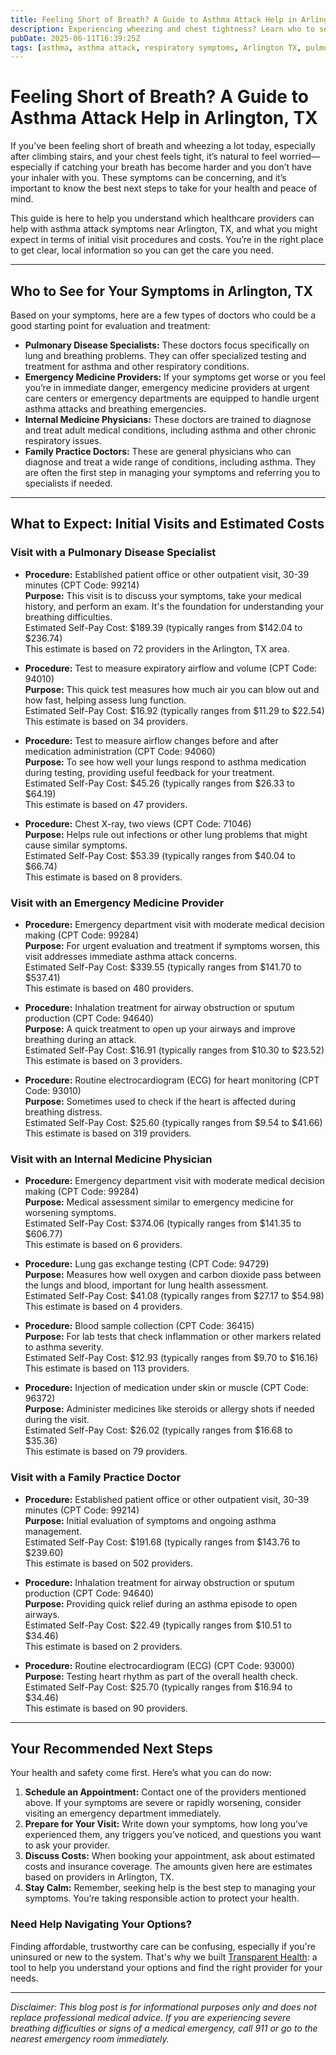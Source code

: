 ```yaml
---
title: Feeling Short of Breath? A Guide to Asthma Attack Help in Arlington, TX  
description: Experiencing wheezing and chest tightness? Learn who to see for asthma attack help in Arlington, TX, and what initial costs to expect.  
pubDate: 2025-06-11T16:39:25Z
tags: [asthma, asthma attack, respiratory symptoms, Arlington TX, pulmonary care, emergency medicine, family practice, healthcare costs]  
---
```


# Feeling Short of Breath? A Guide to Asthma Attack Help in Arlington, TX

If you’ve been feeling short of breath and wheezing a lot today, especially after climbing stairs, and your chest feels tight, it’s natural to feel worried—especially if catching your breath has become harder and you don’t have your inhaler with you. These symptoms can be concerning, and it’s important to know the best next steps to take for your health and peace of mind.

This guide is here to help you understand which healthcare providers can help with asthma attack symptoms near Arlington, TX, and what you might expect in terms of initial visit procedures and costs. You’re in the right place to get clear, local information so you can get the care you need.

---

## Who to See for Your Symptoms in Arlington, TX

Based on your symptoms, here are a few types of doctors who could be a good starting point for evaluation and treatment:

- **Pulmonary Disease Specialists:** These doctors focus specifically on lung and breathing problems. They can offer specialized testing and treatment for asthma and other respiratory conditions.
- **Emergency Medicine Providers:** If your symptoms get worse or you feel you’re in immediate danger, emergency medicine providers at urgent care centers or emergency departments are equipped to handle urgent asthma attacks and breathing emergencies.
- **Internal Medicine Physicians:** These doctors are trained to diagnose and treat adult medical conditions, including asthma and other chronic respiratory issues.
- **Family Practice Doctors:** These are general physicians who can diagnose and treat a wide range of conditions, including asthma. They are often the first step in managing your symptoms and referring you to specialists if needed.

---

## What to Expect: Initial Visits and Estimated Costs

### Visit with a Pulmonary Disease Specialist

- **Procedure:** Established patient office or other outpatient visit, 30-39 minutes (CPT Code: 99214)  
  **Purpose:** This visit is to discuss your symptoms, take your medical history, and perform an exam. It's the foundation for understanding your breathing difficulties.  
  Estimated Self-Pay Cost: $189.39 (typically ranges from $142.04 to $236.74)  
  This estimate is based on 72 providers in the Arlington, TX area.

- **Procedure:** Test to measure expiratory airflow and volume (CPT Code: 94010)  
  **Purpose:** This quick test measures how much air you can blow out and how fast, helping assess lung function.  
  Estimated Self-Pay Cost: $16.92 (typically ranges from $11.29 to $22.54)  
  This estimate is based on 34 providers.

- **Procedure:** Test to measure airflow changes before and after medication administration (CPT Code: 94060)  
  **Purpose:** To see how well your lungs respond to asthma medication during testing, providing useful feedback for your treatment.  
  Estimated Self-Pay Cost: $45.26 (typically ranges from $26.33 to $64.19)  
  This estimate is based on 47 providers.

- **Procedure:** Chest X-ray, two views (CPT Code: 71046)  
  **Purpose:** Helps rule out infections or other lung problems that might cause similar symptoms.  
  Estimated Self-Pay Cost: $53.39 (typically ranges from $40.04 to $66.74)  
  This estimate is based on 8 providers.

### Visit with an Emergency Medicine Provider

- **Procedure:** Emergency department visit with moderate medical decision making (CPT Code: 99284)  
  **Purpose:** For urgent evaluation and treatment if symptoms worsen, this visit addresses immediate asthma attack concerns.  
  Estimated Self-Pay Cost: $339.55 (typically ranges from $141.70 to $537.41)  
  This estimate is based on 480 providers.

- **Procedure:** Inhalation treatment for airway obstruction or sputum production (CPT Code: 94640)  
  **Purpose:** A quick treatment to open up your airways and improve breathing during an attack.  
  Estimated Self-Pay Cost: $16.91 (typically ranges from $10.30 to $23.52)  
  This estimate is based on 3 providers.

- **Procedure:** Routine electrocardiogram (ECG) for heart monitoring (CPT Code: 93010)  
  **Purpose:** Sometimes used to check if the heart is affected during breathing distress.  
  Estimated Self-Pay Cost: $25.60 (typically ranges from $9.54 to $41.66)  
  This estimate is based on 319 providers.

### Visit with an Internal Medicine Physician

- **Procedure:** Emergency department visit with moderate medical decision making (CPT Code: 99284)  
  **Purpose:** Medical assessment similar to emergency medicine for worsening symptoms.  
  Estimated Self-Pay Cost: $374.06 (typically ranges from $141.35 to $606.77)  
  This estimate is based on 6 providers.

- **Procedure:** Lung gas exchange testing (CPT Code: 94729)  
  **Purpose:** Measures how well oxygen and carbon dioxide pass between the lungs and blood, important for lung health assessment.  
  Estimated Self-Pay Cost: $41.08 (typically ranges from $27.17 to $54.98)  
  This estimate is based on 4 providers.

- **Procedure:** Blood sample collection (CPT Code: 36415)  
  **Purpose:** For lab tests that check inflammation or other markers related to asthma severity.  
  Estimated Self-Pay Cost: $12.93 (typically ranges from $9.70 to $16.16)  
  This estimate is based on 113 providers.

- **Procedure:** Injection of medication under skin or muscle (CPT Code: 96372)  
  **Purpose:** Administer medicines like steroids or allergy shots if needed during the visit.  
  Estimated Self-Pay Cost: $26.02 (typically ranges from $16.68 to $35.36)  
  This estimate is based on 79 providers.

### Visit with a Family Practice Doctor

- **Procedure:** Established patient office or other outpatient visit, 30-39 minutes (CPT Code: 99214)  
  **Purpose:** Initial evaluation of symptoms and ongoing asthma management.  
  Estimated Self-Pay Cost: $191.68 (typically ranges from $143.76 to $239.60)  
  This estimate is based on 502 providers.

- **Procedure:** Inhalation treatment for airway obstruction or sputum production (CPT Code: 94640)  
  **Purpose:** Providing quick relief during an asthma episode to open airways.  
  Estimated Self-Pay Cost: $22.49 (typically ranges from $10.51 to $34.46)  
  This estimate is based on 2 providers.

- **Procedure:** Routine electrocardiogram (ECG) (CPT Code: 93000)  
  **Purpose:** Testing heart rhythm as part of the overall health check.  
  Estimated Self-Pay Cost: $25.70 (typically ranges from $16.94 to $34.46)  
  This estimate is based on 90 providers.

---

## Your Recommended Next Steps

Your health and safety come first. Here’s what you can do now:

1. **Schedule an Appointment:** Contact one of the providers mentioned above. If your symptoms are severe or rapidly worsening, consider visiting an emergency department immediately.
2. **Prepare for Your Visit:** Write down your symptoms, how long you’ve experienced them, any triggers you’ve noticed, and questions you want to ask your provider.
3. **Discuss Costs:** When booking your appointment, ask about estimated costs and insurance coverage. The amounts given here are estimates based on providers in Arlington, TX.
4. **Stay Calm:** Remember, seeking help is the best step to managing your symptoms. You’re taking responsible action to protect your health.

### Need Help Navigating Your Options?

Finding affordable, trustworthy care can be confusing, especially if you're uninsured or new to the system. That's why we built [Transparent Health](https://transparenthealth.ai): a tool to help you understand your options and find the right provider for your needs.

---

*Disclaimer: This blog post is for informational purposes only and does not replace professional medical advice. If you are experiencing severe breathing difficulties or signs of a medical emergency, call 911 or go to the nearest emergency room immediately.*